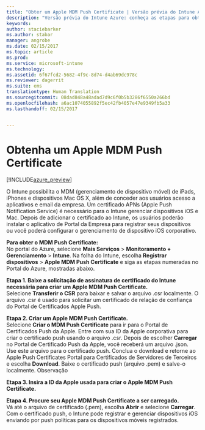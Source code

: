 ```yaml
---
title: "Obter um Apple MDM Push Certificate | Versão prévia do Intune Azure | Microsoft Docs"
description: "Versão prévia do Intune Azure: conheça as etapas para obter um Apple MDM Push Certificate para gerenciar dispositivos iOS com o Intune."
keywords: 
author: staciebarker
ms.author: stabar
manager: angrobe
ms.date: 02/15/2017
ms.topic: article
ms.prod: 
ms.service: microsoft-intune
ms.technology: 
ms.assetid: 6f67fcd2-5682-4f9c-8d74-d4ab69dc978c
ms.reviewer: dagerrit
ms.suite: ems
translationtype: Human Translation
ms.sourcegitcommit: 08dad848a48adad7d9c6f0b5b3286f6550a266bd
ms.openlocfilehash: a6ac1074055892f5ec42fb4057e47e9349fb5a33
ms.lasthandoff: 02/15/2017


---
```


# <a name="get-an-apple-mdm-push-certificate"></a>Obtenha um Apple MDM Push Certificate 

[!INCLUDE[azure_preview](../includes/azure_preview.md)]

O Intune possibilita o MDM (gerenciamento de dispositivo móvel) de iPads, iPhones e dispositivos Mac OS X, além de conceder aos usuários acesso a aplicativos e email da empresa. Um certificado APNs (Apple Push Notification Service) é necessário para o Intune gerenciar dispositivos iOS e Mac. Depois de adicionar o certificado ao Intune, os usuários poderão instalar o aplicativo de Portal da Empresa para registrar seus dispositivos ou você poderá configurar o gerenciamento de dispositivo iOS corporativo.

**Para obter o MDM Push Certificate:**<br>
No portal do Azure, selecione **Mais Serviços** > **Monitoramento + Gerenciamento** > **Intune**. Na folha do Intune, escolha **Registrar dispositivos** > **Apple MDM Push Certificate** e siga as etapas numeradas no Portal do Azure, mostradas abaixo.

**Etapa 1. Baixe a solicitação de assinatura de certificado do Intune necessária para criar um Apple MDM Push Certificate.**<br>
Selecione **Transferir o CSR** para baixar e salvar o arquivo .csr localmente. O arquivo .csr é usado para solicitar um certificado de relação de confiança do Portal de Certificados Apple Push.

**Etapa 2. Criar um Apple MDM Push Certificate.**<br>
Selecione **Criar o MDM Push Certificate** para ir para o Portal de Certificados Push da Apple. Entre com sua ID da Apple corporativa para criar o certificado push usando o arquivo .csr. Depois de escolher **Carregar** no Portal de Certificado Push da Apple, você receberá um arquivo .json. Use este arquivo para o certificado push. Conclua o download e retorne ao Apple Push Certificates Portal para Certificados de Servidores de Terceiros e escolha **Download**. Baixe o certificado push (arquivo .pem) e salve-o localmente.
Observação

**Etapa 3. Insira a ID da Apple usada para criar o Apple MDM Push Certificate.**

**Etapa 4. Procure seu Apple MDM Push Certificate a ser carregado.**<br>
Vá até o arquivo de certificado (.pem), escolha **Abrir** e selecione **Carregar**. Com o certificado push, o Intune pode registrar e gerenciar dispositivos iOS enviando por push políticas para os dispositivos móveis registrados.

